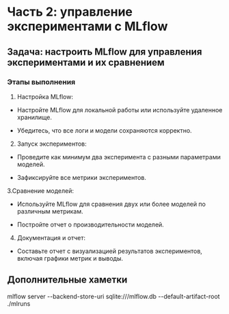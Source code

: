# Часть 2: управление экспериментами с MLflow

## Задача: настроить MLflow для управления экспериментами и их сравнением

### Этапы выполнения

1. Настройка MLflow:

- Настройте MLflow для локальной работы или используйте удаленное хранилище.

- Убедитесь, что все логи и модели сохраняются корректно.

2. Запуск экспериментов:

- Проведите как минимум два эксперимента с разными параметрами моделей.

- Зафиксируйте все метрики экспериментов.

3.Сравнение моделей:

- Используйте MLflow для сравнения двух или более моделей по различным метрикам.

- Постройте отчет о производительности моделей.

4. Документация и отчет:

- Составьте отчет с визуализацией результатов экспериментов, включая графики метрик и выводы.

## Дополнительные хаметки

mlflow server --backend-store-uri sqlite:///mlflow.db --default-artifact-root ./mlruns
